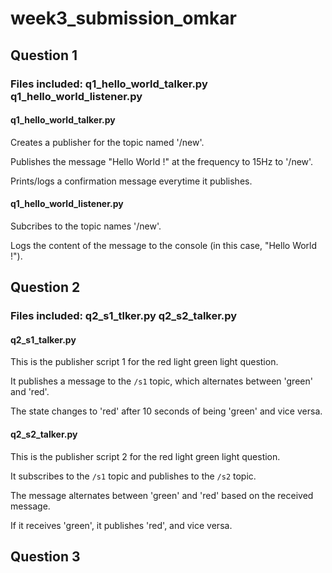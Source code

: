 # week3_submission_omkar

## Question 1
### Files included: q1_hello_world_talker.py  q1_hello_world_listener.py
#### q1_hello_world_talker.py
Creates a publisher for the topic named '/new'.

Publishes the message "Hello World !" at the frequency to 15Hz to '/new'.

Prints/logs a confirmation message everytime it publishes.
#### q1_hello_world_listener.py
Subcribes to the topic names '/new'.

Logs the content of the message to the console (in this case, "Hello World !").

## Question 2
### Files included: q2_s1_tlker.py  q2_s2_talker.py
#### q2_s1_talker.py
This is the publisher script 1 for the red light green light question.

It publishes a message to the `/s1` topic, which alternates between 'green' and 'red'.

The state changes to 'red' after 10 seconds of being 'green' and vice versa.
#### q2_s2_talker.py
This is the publisher script 2 for the red light green light question.

It subscribes to the `/s1` topic and publishes to the `/s2` topic.

The message alternates between 'green' and 'red' based on the received message.

If it receives 'green', it publishes 'red', and vice versa.

## Question 3

